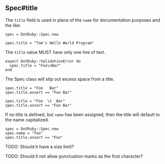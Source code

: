 ## Spec#title

The `title` field is used in place of the `name` for documentation
purposes and the like.

    spec = DotRuby::Spec.new

    spec.title = "Tom's Hello World Program"

The `title` value MUST have only one line of text.

    expect DotRuby::ValidationError do
      spec.title = "Foo\nBar"
    end

The Spec class will stip out excess space from a title.

    spec.title = "Foo   Bar"
    spec.title.assert == "Foo Bar"

    spec.title = "Foo  \t  Bar"
    spec.title.assert == "Foo Bar"

If no title is defined, but `name` has been assigned, then the title
will default to the name capitalized.

    spec = DotRuby::Spec.new
    spec.name = "foo"
    spec.title.assert == "Foo"



TODO: Should it have a size limit?

TODO: Should it not allow punctuation marks as the first character?

